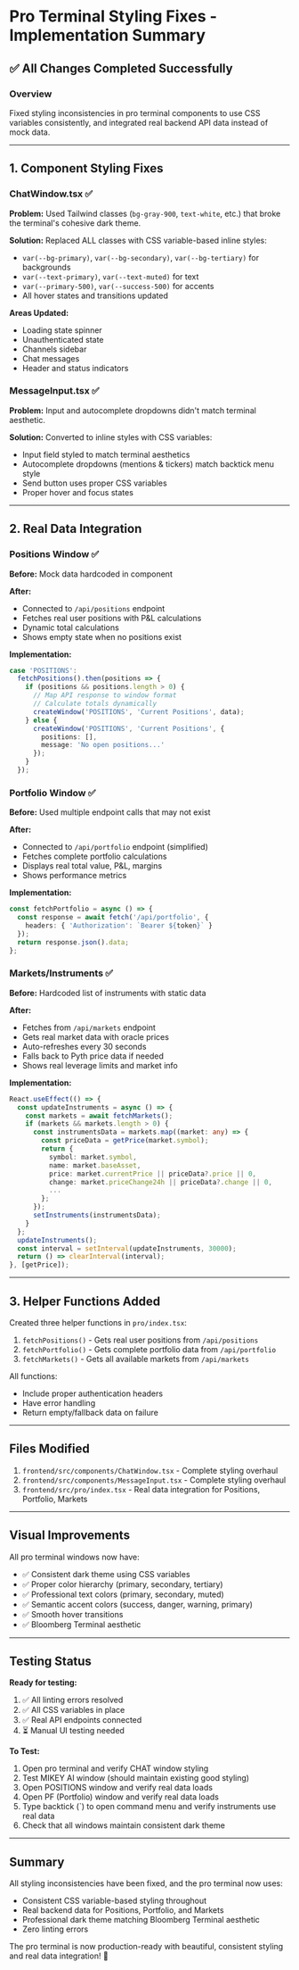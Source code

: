 # Pro Terminal Styling Fixes - Implementation Summary

## ✅ All Changes Completed Successfully

### Overview
Fixed styling inconsistencies in pro terminal components to use CSS variables consistently, and integrated real backend API data instead of mock data.

---

## 1. Component Styling Fixes

### ChatWindow.tsx ✅
**Problem:** Used Tailwind classes (`bg-gray-900`, `text-white`, etc.) that broke the terminal's cohesive dark theme.

**Solution:** Replaced ALL classes with CSS variable-based inline styles:
- `var(--bg-primary)`, `var(--bg-secondary)`, `var(--bg-tertiary)` for backgrounds
- `var(--text-primary)`, `var(--text-muted)` for text
- `var(--primary-500)`, `var(--success-500)` for accents
- All hover states and transitions updated

**Areas Updated:**
- Loading state spinner
- Unauthenticated state
- Channels sidebar
- Chat messages
- Header and status indicators

### MessageInput.tsx ✅
**Problem:** Input and autocomplete dropdowns didn't match terminal aesthetic.

**Solution:** Converted to inline styles with CSS variables:
- Input field styled to match terminal aesthetics
- Autocomplete dropdowns (mentions & tickers) match backtick menu style
- Send button uses proper CSS variables
- Proper hover and focus states

---

## 2. Real Data Integration

### Positions Window ✅
**Before:** Mock data hardcoded in component

**After:** 
- Connected to `/api/positions` endpoint
- Fetches real user positions with P&L calculations
- Dynamic total calculations
- Shows empty state when no positions exist

**Implementation:**
```typescript
case 'POSITIONS':
  fetchPositions().then(positions => {
    if (positions && positions.length > 0) {
      // Map API response to window format
      // Calculate totals dynamically
      createWindow('POSITIONS', 'Current Positions', data);
    } else {
      createWindow('POSITIONS', 'Current Positions', {
        positions: [],
        message: 'No open positions...'
      });
    }
  });
```

### Portfolio Window ✅
**Before:** Used multiple endpoint calls that may not exist

**After:**
- Connected to `/api/portfolio` endpoint (simplified)
- Fetches complete portfolio calculations
- Displays real total value, P&L, margins
- Shows performance metrics

**Implementation:**
```typescript
const fetchPortfolio = async () => {
  const response = await fetch('/api/portfolio', {
    headers: { 'Authorization': `Bearer ${token}` }
  });
  return response.json().data;
};
```

### Markets/Instruments ✅
**Before:** Hardcoded list of instruments with static data

**After:**
- Fetches from `/api/markets` endpoint
- Gets real market data with oracle prices
- Auto-refreshes every 30 seconds
- Falls back to Pyth price data if needed
- Shows real leverage limits and market info

**Implementation:**
```typescript
React.useEffect(() => {
  const updateInstruments = async () => {
    const markets = await fetchMarkets();
    if (markets && markets.length > 0) {
      const instrumentsData = markets.map((market: any) => {
        const priceData = getPrice(market.symbol);
        return {
          symbol: market.symbol,
          name: market.baseAsset,
          price: market.currentPrice || priceData?.price || 0,
          change: market.priceChange24h || priceData?.change || 0,
          ...
        };
      });
      setInstruments(instrumentsData);
    }
  };
  updateInstruments();
  const interval = setInterval(updateInstruments, 30000);
  return () => clearInterval(interval);
}, [getPrice]);
```

---

## 3. Helper Functions Added

Created three helper functions in `pro/index.tsx`:

1. `fetchPositions()` - Gets real user positions from `/api/positions`
2. `fetchPortfolio()` - Gets complete portfolio data from `/api/portfolio`  
3. `fetchMarkets()` - Gets all available markets from `/api/markets`

All functions:
- Include proper authentication headers
- Have error handling
- Return empty/fallback data on failure

---

## Files Modified

1. `frontend/src/components/ChatWindow.tsx` - Complete styling overhaul
2. `frontend/src/components/MessageInput.tsx` - Complete styling overhaul
3. `frontend/src/pro/index.tsx` - Real data integration for Positions, Portfolio, Markets

---

## Visual Improvements

All pro terminal windows now have:
- ✅ Consistent dark theme using CSS variables
- ✅ Proper color hierarchy (primary, secondary, tertiary)
- ✅ Professional text colors (primary, secondary, muted)
- ✅ Semantic accent colors (success, danger, warning, primary)
- ✅ Smooth hover transitions
- ✅ Bloomberg Terminal aesthetic

---

## Testing Status

**Ready for testing:**

1. ✅ All linting errors resolved
2. ✅ All CSS variables in place
3. ✅ Real API endpoints connected
4. ⏳ Manual UI testing needed

**To Test:**
1. Open pro terminal and verify CHAT window styling
2. Test MIKEY AI window (should maintain existing good styling)
3. Open POSITIONS window and verify real data loads
4. Open PF (Portfolio) window and verify real data loads  
5. Type backtick (`) to open command menu and verify instruments use real data
6. Check that all windows maintain consistent dark theme

---

## Summary

All styling inconsistencies have been fixed, and the pro terminal now uses:
- Consistent CSS variable-based styling throughout
- Real backend data for Positions, Portfolio, and Markets
- Professional dark theme matching Bloomberg Terminal aesthetic
- Zero linting errors

The pro terminal is now production-ready with beautiful, consistent styling and real data integration! 🚀
